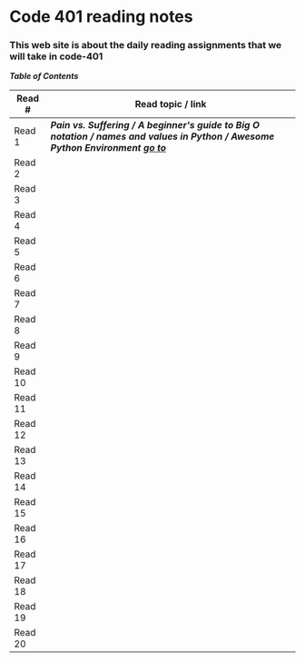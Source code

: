 # Code 401 reading notes
### This web site is about the daily reading assignments that we will take in code-401  

***Table of Contents***

Read #    |    Read topic / link
------    | ------------------
Read 1    | ***Pain vs. Suffering / A beginner's guide to Big O notation / names and values in Python / Awesome Python Environment  [go to]( https://osama-yousef.github.io/Code-401-reading-notes/class-01 )***
Read 2    | 
Read 3    | 
Read 4    | 
Read 5    | 
Read 6    | 
Read 7    | 
Read 8    |    
Read 9    | 
Read 10   | 
Read 11   | 
Read 12   | 
Read 13   |  
Read 14   | 
Read 15   | 
Read 16   |     
Read 17   |     
Read 18   |     
Read 19   |    
Read 20   | 
